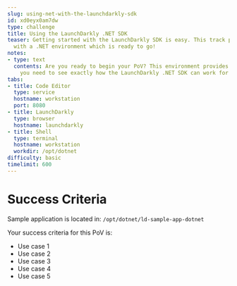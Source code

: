 ```yaml
---
slug: using-net-with-the-launchdarkly-sdk
id: xd0eyx0am7dw
type: challenge
title: Using the LaunchDarkly .NET SDK
teaser: Getting started with the LaunchDarkly SDK is easy. This track provides you
  with a .NET environment which is ready to go!
notes:
- type: text
  contents: Are you ready to begin your PoV? This environment provides you with everything
    you need to see exactly how the LaunchDarkly .NET SDK can work for you.
tabs:
- title: Code Editor
  type: service
  hostname: workstation
  port: 8080
- title: LaunchDarkly
  type: browser
  hostname: launchdarkly
- title: Shell
  type: terminal
  hostname: workstation
  workdir: /opt/dotnet
difficulty: basic
timelimit: 600
---
```

# Success Criteria

Sample application is located in:
`/opt/dotnet/ld-sample-app-dotnet`

Your success criteria for this PoV is:
* Use case 1
* Use case 2
* Use case 3
* Use case 4
* Use case 5
